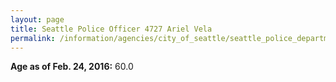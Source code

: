 ```yaml
---
layout: page
title: Seattle Police Officer 4727 Ariel Vela
permalink: /information/agencies/city_of_seattle/seattle_police_department/copbook/4727/
---
```


**Age as of Feb. 24, 2016:** 60.0
